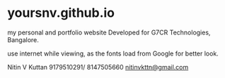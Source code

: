 # yoursnv.github.io
my personal and portfolio website
Developed for G7CR Technologies, Bangalore.

use internet while viewing, as the fonts load from Google for better look.


Nitin V Kuttan
9179510291/ 8147505660
nitinvkttn@gmail.com